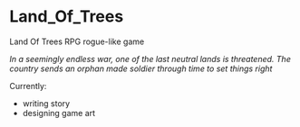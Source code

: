 # Land_Of_Trees
Land Of Trees
RPG rogue-like game

*In a seemingly endless war, one of the last neutral lands is threatened. The country sends an orphan made soldier through time to set things right*

Currently:
- writing story
- designing game art


